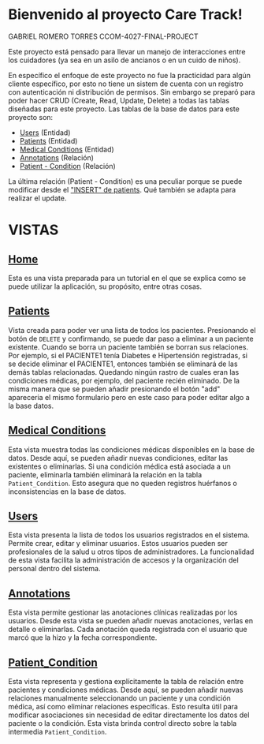 <h1>Bienvenido al proyecto Care Track!</h1>
    <span>GABRIEL ROMERO TORRES</span>
    <span>CCOM-4027-FINAL-PROJECT</span>

<p>
    Este proyecto está pensado para llevar un manejo de interacciones entre los cuidadores (ya sea en un asilo de ancianos o en un cuido de niños).
</p>


<p>
    En específico el enfoque de este proyecto no fue la practicidad para algún cliente específico, por esto no tiene un sistem de cuenta con un registro con autenticación ni distribución de permisos. Sin embargo se preparó para poder hacer CRUD (Create, Read, Update, Delete) a todas las tablas diseñadas para este proyecto. Las tablas de la base de datos para este proyecto son:
    <ul>
        <li> 
            <a class="" href="https://ada.uprrp.edu/~gabriel.romero5/PROYECTO/users.php">Users</a> (Entidad)
        </li>
        <li>
            <a class="" href="https://ada.uprrp.edu/~gabriel.romero5/PROYECTO/patients.php">Patients</a> (Entidad)
        </li>
        <li>
            <a class="" href="https://ada.uprrp.edu/~gabriel.romero5/PROYECTO/conditions.php">Medical Conditions</a> (Entidad)
        </li>
        <li>
            <a class="" href="https://ada.uprrp.edu/~gabriel.romero5/PROYECTO/patients.php">Annotations</a>  (Relación)  
        </li>
        <li>
            <a class="" href="https://ada.uprrp.edu/~gabriel.romero5/PROYECTO/patient_condition.php">Patient - Condition</a>  (Relación)  
        </li>
    </ul>
</p>


<p>
    La última relación (Patient - Condition) es una peculiar porque se puede modificar desde el
    <a href="https://ada.uprrp.edu/~gabriel.romero5/PROYECTO/patient_insert.php">"INSERT" de patients</a>. Qué también se adapta para realizar el update.
</p>

<h1>VISTAS </h1>

<h2><a href="https://ada.uprrp.edu/~gabriel.romero5/PROYECTO/">Home</a></h2>

<p>
    Esta es una vista preparada para un tutorial en el que se explica como se puede utilizar la aplicación, su propósito, entre otras cosas.
</p>


<h2><a href="https://ada.uprrp.edu/~gabriel.romero5/PROYECTO/patients.php">Patients</a></h2>

<p>
    Vista creada para poder ver una lista de todos los pacientes. Presionando el botón de <code>DELETE</code> y confirmando, se puede dar paso a eliminar a un paciente existente. Cuando se borra un paciente también se borran sus relaciones. Por ejemplo, si el PACIENTE1 tenía Diabetes e Hipertensión registradas, si se decide eliminar el PACIENTE1, entonces también se eliminará de las demás tablas relacionadas. Quedando ningún rastro de cuales eran las condiciones médicas, por ejemplo, del paciente recién eliminado. De la misma manera que se pueden añadir presionando el botón "add" apareceria el mismo formulario pero en este caso para poder editar algo a la base datos.
</p>

<h2><a href="https://ada.uprrp.edu/~gabriel.romero5/PROYECTO/medical_conditions.php">Medical Conditions</a></h2>

<p>
    Esta vista muestra todas las condiciones médicas disponibles en la base de datos. Desde aquí, se pueden añadir nuevas condiciones, editar las existentes o eliminarlas. Si una condición médica está asociada a un paciente, eliminarla también eliminará la relación en la tabla <code>Patient_Condition</code>. Esto asegura que no queden registros huérfanos o inconsistencias en la base de datos.
</p>

<h2><a href="https://ada.uprrp.edu/~gabriel.romero5/PROYECTO/users.php">Users</a></h2>

<p>
    Esta vista presenta la lista de todos los usuarios registrados en el sistema. Permite crear, editar y eliminar usuarios. Estos usuarios pueden ser profesionales de la salud u otros tipos de administradores. La funcionalidad de esta vista facilita la administración de accesos y la organización del personal dentro del sistema.
</p>

<h2><a href="https://ada.uprrp.edu/~gabriel.romero5/PROYECTO/annotations.php">Annotations</a></h2>

<p>
    Esta vista permite gestionar las anotaciones clínicas realizadas por los usuarios. Desde esta vista se pueden añadir nuevas anotaciones, verlas en detalle o eliminarlas. Cada anotación queda registrada con el usuario que marcó que la hizo y la fecha correspondiente.
</p>

<h2><a href="https://ada.uprrp.edu/~gabriel.romero5/PROYECTO/patient_condition.php">Patient_Condition</a></h2>

<p>
    Esta vista representa y gestiona explícitamente la tabla de relación entre pacientes y condiciones médicas. Desde aquí, se pueden añadir nuevas relaciones manualmente seleccionando un paciente y una condición médica, así como eliminar relaciones específicas. Esto resulta útil para modificar asociaciones sin necesidad de editar directamente los datos del paciente o la condición. Esta vista brinda control directo sobre la tabla intermedia <code>Patient_Condition</code>.
</p>



